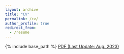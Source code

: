 ```yaml
---
layout: archive
title: "CV"
permalink: /cv/
author_profile: true
redirect_from:
  - /resume
---
```


{% include base_path %}
<a href="https://ericsclee.github.io/files/CV_230823.pdf" target="_blank">PDF (Last Update: Aug. 2023)</a>
